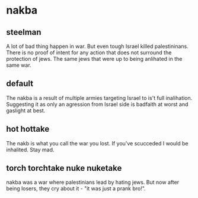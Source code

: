 # nakba


## steelman

A lot of bad thing happen in war. But even tough Israel killed palestininans. There is no proof of intent for any action that does not surround the protection of jews.  The same jews that were up to being anlihated in the same war. 

## default

The nakba is a result of multiple armies targeting Israel to is't full inalihation. Suggesting it as only an agression from Israel side is badfaith at worst and gaslight at best.

## hot hottake

The nakb is what you call the war you lost. If you've scucceded I would be inhalited. Stay mad.


## torch torchtake nuke nuketake

nakba was a war where palestinians lead by hating jews. But now after being losers, they cry about it - "it was just a prank bro!".